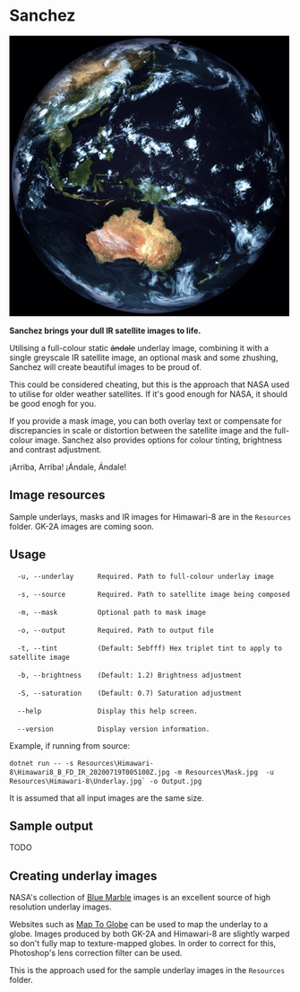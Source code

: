 ﻿# Sanchez 

<img src="Documentation/sample-output.jpg" width="500" title="Sample output"> 

**Sanchez brings your dull IR satellite images to life.**

Utilising a full-colour static ~~ándale~~ underlay image, combining it with a single greyscale IR satellite image, an optional mask and some zhushing, Sanchez will create beautiful images to be proud of.

This could be considered cheating, but this is the approach that NASA used to utilise for older weather satellites. If it's good enough for NASA, it should be good enogh for you.

If you provide a mask image, you can both overlay text or compensate for discrepancies in scale or distortion between the satellite image and the full-colour image. Sanchez also provides options for colour tinting, brightness and contrast adjustment.

¡Arriba, Arriba! ¡Ándale, Ándale!

## Image resources
Sample underlays, masks and IR images for Himawari-8 are in the `Resources` folder. GK-2A images are coming soon.

## Usage

```
  -u, --underlay      Required. Path to full-colour underlay image

  -s, --source        Required. Path to satellite image being composed

  -m, --mask          Optional path to mask image

  -o, --output        Required. Path to output file

  -t, --tint          (Default: 5ebfff) Hex triplet tint to apply to satellite image

  -b, --brightness    (Default: 1.2) Brightness adjustment

  -S, --saturation    (Default: 0.7) Saturation adjustment

  --help              Display this help screen.

  --version           Display version information.

```

Example, if running from source:

```
dotnet run -- -s Resources\Himawari-8\Himawari8_B_FD_IR_20200719T005100Z.jpg -m Resources\Mask.jpg  -u Resources\Himawari-8\Underlay.jpg` -o Output.jpg
```

It is assumed that all input images are the same size.

## Sample output

TODO

## Creating underlay images
NASA's collection of [Blue Marble](https://visibleearth.nasa.gov/collection/1484/blue-marble) images is an excellent source of high resolution underlay images.

Websites such as [Map To Globe](https://www.maptoglobe.com/) can be used to map the underlay to a globe. Images produced by both GK-2A and Himawari-8 are slightly warped so don't fully map to texture-mapped globes. In order to correct for this, Photoshop's lens correction filter can be used.

This is the approach used for the sample underlay images in the `Resources` folder.

